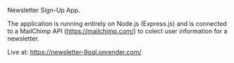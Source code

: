 Newsletter Sign-Up App.

The application is running entirely on Node.js (Express.js) and is connected to a MailChimp API (https://mailchimp.com/) to colect user information for a newsletter.

Live at: https://newsletter-9oql.onrender.com/
